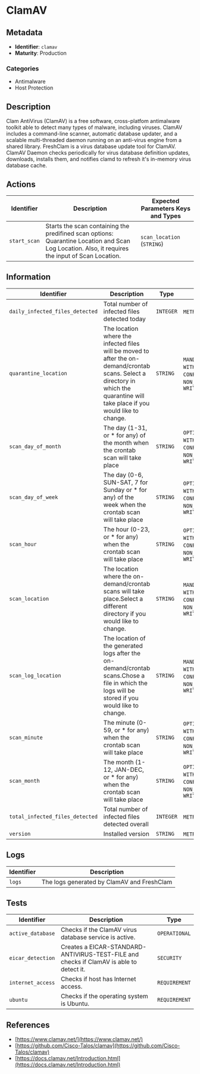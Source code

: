 # ClamAV

## Metadata

- **Identifier**: `clamav`
- **Maturity**: Production

### Categories

- Antimalware
- Host Protection

## Description

Clam AntiVirus (ClamAV) is a free software, cross-platfom antimalware toolkit able to detect many types of malware, including viruses. ClamAV includes a command-line scanner, automatic database updater, and a scalable multi-threaded daemon running on an anti-virus engine from a shared library. FreshClam is a virus database update tool for ClamAV. ClamAV Daemon checks periodically for virus database definition updates, downloads, installs them, and notifies clamd to refresh it's in-memory virus database cache.

## Actions

<table>
    <thead>
        <tr>
            <th>Identifier</th>
            <th>Description</th>
            <th>Expected Parameters Keys and Types</th>
        </tr>
    </thead>
    <tbody>
        <tr>
            <td><code>start_scan</code></td>
            <td>Starts the scan containing the predifined scan options: Quarantine Location and Scan Log Location. Also, it requires the input of Scan Location.</td>
            <td><code>scan_location</code> (<code>STRING</code>)</td>
        </tr>
    </tbody>
</table>

## Information

<table>
    <thead>
        <tr>
            <th>Identifier</th>
            <th>Description</th>
            <th>Type</th>
            <th>Properties</th>
            <th>Default Value</th>
        </tr>
    </thead>
    <tbody>
        <tr>
            <td><code>daily_infected_files_detected</code></td>
            <td>Total number of infected files detected today</td>
            <td><code>INTEGER</code></td>
            <td><code>METRIC</code>, <code>READ_ONLY</code></td>
            <td></td>
        </tr>
        <tr>
            <td><code>quarantine_location</code></td>
            <td>The location where the infected files will be moved to after the on-demand/crontab scans. Select a directory in which the quarantine will take place if you would like to change.</td>
            <td><code>STRING</code></td>
            <td><code>MANDATORY</code>, <code>WITH_DEFAULT_VALUE</code>, <code>CONFIGURATION</code>, <code>NON_DEDUCTIBLE</code>, <code>WRITABLE</code></td>
            <td>/<code>opt</code>/<code>mutablesecurity</code>/<code>clamav</code>/<code>quarantine</code>/</td>
        </tr>
        <tr>
            <td><code>scan_day_of_month</code></td>
            <td>The day (1-31, or * for any) of the month when the crontab scan will take place</td>
            <td><code>STRING</code></td>
            <td><code>OPTIONAL</code>, <code>WITH_DEFAULT_VALUE</code>, <code>CONFIGURATION</code>, <code>NON_DEDUCTIBLE</code>, <code>WRITABLE</code></td>
            <td>*</td>
        </tr>
        <tr>
            <td><code>scan_day_of_week</code></td>
            <td>The day (0-6, SUN-SAT, 7 for Sunday or * for any) of the week when the crontab scan will take place</td>
            <td><code>STRING</code></td>
            <td><code>OPTIONAL</code>, <code>WITH_DEFAULT_VALUE</code>, <code>CONFIGURATION</code>, <code>NON_DEDUCTIBLE</code>, <code>WRITABLE</code></td>
            <td><code>MON</code></td>
        </tr>
        <tr>
            <td><code>scan_hour</code></td>
            <td>The hour (0-23, or * for any) when the crontab scan will take place</td>
            <td><code>STRING</code></td>
            <td><code>OPTIONAL</code>, <code>WITH_DEFAULT_VALUE</code>, <code>CONFIGURATION</code>, <code>NON_DEDUCTIBLE</code>, <code>WRITABLE</code></td>
            <td><code>0</code></td>
        </tr>
        <tr>
            <td><code>scan_location</code></td>
            <td>The location where the on-demand/crontab scans will take place.Select a different directory if you would like to change.</td>
            <td><code>STRING</code></td>
            <td><code>MANDATORY</code>, <code>WITH_DEFAULT_VALUE</code>, <code>CONFIGURATION</code>, <code>NON_DEDUCTIBLE</code>, <code>WRITABLE</code></td>
            <td>/</td>
        </tr>
        <tr>
            <td><code>scan_log_location</code></td>
            <td>The location of the generated logs after the on-demand/crontab scans.Chose a file in which the logs will be stored if you would like to change.</td>
            <td><code>STRING</code></td>
            <td><code>MANDATORY</code>, <code>WITH_DEFAULT_VALUE</code>, <code>CONFIGURATION</code>, <code>NON_DEDUCTIBLE</code>, <code>WRITABLE</code></td>
            <td>/<code>opt</code>/<code>mutablesecurity</code>/<code>clamav</code>/<code>logs</code>/<code>logs.txt</code></td>
        </tr>
        <tr>
            <td><code>scan_minute</code></td>
            <td>The minute (0-59, or * for any) when the crontab scan will take place</td>
            <td><code>STRING</code></td>
            <td><code>OPTIONAL</code>, <code>WITH_DEFAULT_VALUE</code>, <code>CONFIGURATION</code>, <code>NON_DEDUCTIBLE</code>, <code>WRITABLE</code></td>
            <td><code>0</code></td>
        </tr>
        <tr>
            <td><code>scan_month</code></td>
            <td>The month (1-12, JAN-DEC, or * for any) when the crontab scan will take place</td>
            <td><code>STRING</code></td>
            <td><code>OPTIONAL</code>, <code>WITH_DEFAULT_VALUE</code>, <code>CONFIGURATION</code>, <code>NON_DEDUCTIBLE</code>, <code>WRITABLE</code></td>
            <td>*</td>
        </tr>
        <tr>
            <td><code>total_infected_files_detected</code></td>
            <td>Total number of infected files detected overall</td>
            <td><code>INTEGER</code></td>
            <td><code>METRIC</code>, <code>READ_ONLY</code></td>
            <td></td>
        </tr>
        <tr>
            <td><code>version</code></td>
            <td>Installed version</td>
            <td><code>STRING</code></td>
            <td><code>METRIC</code>, <code>READ_ONLY</code></td>
            <td></td>
        </tr>
    </tbody>
</table>

## Logs

<table>
    <thead>
        <tr>
            <th>Identifier</th>
            <th>Description</th>
        </tr>
    </thead>
    <tbody>
        <tr>
            <td><code>logs</code></td>
            <td>The logs generated by ClamAV and FreshClam</td>
        </tr>
    </tbody>
</table>

## Tests

<table>
    <thead>
        <tr>
            <th>Identifier</th>
            <th>Description</th>
            <th>Type</th>
        </tr>
    </thead>
    <tbody>
        <tr>
            <td><code>active_database</code></td>
            <td>Checks if the ClamAV virus database service is active.</td>
            <td><code>OPERATIONAL</code></td>
        </tr>
        <tr>
            <td><code>eicar_detection</code></td>
            <td>Creates a EICAR-STANDARD-ANTIVIRUS-TEST-FILE and checks if ClamAV is able to detect it.</td>
            <td><code>SECURITY</code></td>
        </tr>
        <tr>
            <td><code>internet_access</code></td>
            <td>Checks if host has Internet access.</td>
            <td><code>REQUIREMENT</code></td>
        </tr>
        <tr>
            <td><code>ubuntu</code></td>
            <td>Checks if the operating system is Ubuntu.</td>
            <td><code>REQUIREMENT</code></td>
        </tr>
    </tbody>
</table>

## References

- [https://www.clamav.net/](https://www.clamav.net/)
- [https://github.com/Cisco-Talos/clamav](https://github.com/Cisco-Talos/clamav)
- [https://docs.clamav.net/Introduction.html](https://docs.clamav.net/Introduction.html)
